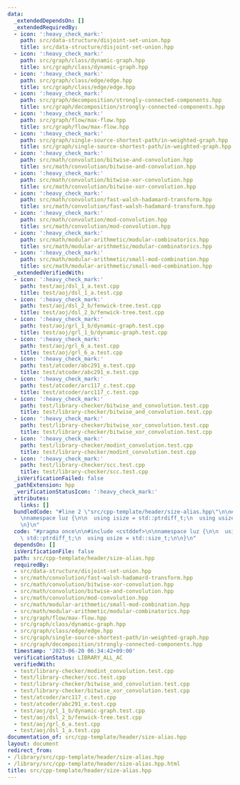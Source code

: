 ```yaml
---
data:
  _extendedDependsOn: []
  _extendedRequiredBy:
  - icon: ':heavy_check_mark:'
    path: src/data-structure/disjoint-set-union.hpp
    title: src/data-structure/disjoint-set-union.hpp
  - icon: ':heavy_check_mark:'
    path: src/graph/class/dynamic-graph.hpp
    title: src/graph/class/dynamic-graph.hpp
  - icon: ':heavy_check_mark:'
    path: src/graph/class/edge/edge.hpp
    title: src/graph/class/edge/edge.hpp
  - icon: ':heavy_check_mark:'
    path: src/graph/decomposition/strongly-connected-components.hpp
    title: src/graph/decomposition/strongly-connected-components.hpp
  - icon: ':heavy_check_mark:'
    path: src/graph/flow/max-flow.hpp
    title: src/graph/flow/max-flow.hpp
  - icon: ':heavy_check_mark:'
    path: src/graph/single-source-shortest-path/in-weighted-graph.hpp
    title: src/graph/single-source-shortest-path/in-weighted-graph.hpp
  - icon: ':heavy_check_mark:'
    path: src/math/convolution/bitwise-and-convolution.hpp
    title: src/math/convolution/bitwise-and-convolution.hpp
  - icon: ':heavy_check_mark:'
    path: src/math/convolution/bitwise-xor-convolution.hpp
    title: src/math/convolution/bitwise-xor-convolution.hpp
  - icon: ':heavy_check_mark:'
    path: src/math/convolution/fast-walsh-hadamard-transform.hpp
    title: src/math/convolution/fast-walsh-hadamard-transform.hpp
  - icon: ':heavy_check_mark:'
    path: src/math/convolution/mod-convolution.hpp
    title: src/math/convolution/mod-convolution.hpp
  - icon: ':heavy_check_mark:'
    path: src/math/modular-arithmetic/modular-combinatorics.hpp
    title: src/math/modular-arithmetic/modular-combinatorics.hpp
  - icon: ':heavy_check_mark:'
    path: src/math/modular-arithmetic/small-mod-combination.hpp
    title: src/math/modular-arithmetic/small-mod-combination.hpp
  _extendedVerifiedWith:
  - icon: ':heavy_check_mark:'
    path: test/aoj/dsl_1_a.test.cpp
    title: test/aoj/dsl_1_a.test.cpp
  - icon: ':heavy_check_mark:'
    path: test/aoj/dsl_2_b/fenwick-tree.test.cpp
    title: test/aoj/dsl_2_b/fenwick-tree.test.cpp
  - icon: ':heavy_check_mark:'
    path: test/aoj/grl_1_b/dynamic-graph.test.cpp
    title: test/aoj/grl_1_b/dynamic-graph.test.cpp
  - icon: ':heavy_check_mark:'
    path: test/aoj/grl_6_a.test.cpp
    title: test/aoj/grl_6_a.test.cpp
  - icon: ':heavy_check_mark:'
    path: test/atcoder/abc291_e.test.cpp
    title: test/atcoder/abc291_e.test.cpp
  - icon: ':heavy_check_mark:'
    path: test/atcoder/arc117_c.test.cpp
    title: test/atcoder/arc117_c.test.cpp
  - icon: ':heavy_check_mark:'
    path: test/library-checker/bitwise_and_convolution.test.cpp
    title: test/library-checker/bitwise_and_convolution.test.cpp
  - icon: ':heavy_check_mark:'
    path: test/library-checker/bitwise_xor_convolution.test.cpp
    title: test/library-checker/bitwise_xor_convolution.test.cpp
  - icon: ':heavy_check_mark:'
    path: test/library-checker/modint_convolution.test.cpp
    title: test/library-checker/modint_convolution.test.cpp
  - icon: ':heavy_check_mark:'
    path: test/library-checker/scc.test.cpp
    title: test/library-checker/scc.test.cpp
  _isVerificationFailed: false
  _pathExtension: hpp
  _verificationStatusIcon: ':heavy_check_mark:'
  attributes:
    links: []
  bundledCode: "#line 2 \"src/cpp-template/header/size-alias.hpp\"\n\n#include <cstddef>\n\
    \nnamespace luz {\n\n  using isize = std::ptrdiff_t;\n  using usize = std::size_t;\n\
    \n}\n"
  code: "#pragma once\n\n#include <cstddef>\n\nnamespace luz {\n\n  using isize =\
    \ std::ptrdiff_t;\n  using usize = std::size_t;\n\n}\n"
  dependsOn: []
  isVerificationFile: false
  path: src/cpp-template/header/size-alias.hpp
  requiredBy:
  - src/data-structure/disjoint-set-union.hpp
  - src/math/convolution/fast-walsh-hadamard-transform.hpp
  - src/math/convolution/bitwise-xor-convolution.hpp
  - src/math/convolution/bitwise-and-convolution.hpp
  - src/math/convolution/mod-convolution.hpp
  - src/math/modular-arithmetic/small-mod-combination.hpp
  - src/math/modular-arithmetic/modular-combinatorics.hpp
  - src/graph/flow/max-flow.hpp
  - src/graph/class/dynamic-graph.hpp
  - src/graph/class/edge/edge.hpp
  - src/graph/single-source-shortest-path/in-weighted-graph.hpp
  - src/graph/decomposition/strongly-connected-components.hpp
  timestamp: '2023-06-20 06:34:42+09:00'
  verificationStatus: LIBRARY_ALL_AC
  verifiedWith:
  - test/library-checker/modint_convolution.test.cpp
  - test/library-checker/scc.test.cpp
  - test/library-checker/bitwise_and_convolution.test.cpp
  - test/library-checker/bitwise_xor_convolution.test.cpp
  - test/atcoder/arc117_c.test.cpp
  - test/atcoder/abc291_e.test.cpp
  - test/aoj/grl_1_b/dynamic-graph.test.cpp
  - test/aoj/dsl_2_b/fenwick-tree.test.cpp
  - test/aoj/grl_6_a.test.cpp
  - test/aoj/dsl_1_a.test.cpp
documentation_of: src/cpp-template/header/size-alias.hpp
layout: document
redirect_from:
- /library/src/cpp-template/header/size-alias.hpp
- /library/src/cpp-template/header/size-alias.hpp.html
title: src/cpp-template/header/size-alias.hpp
---
```

